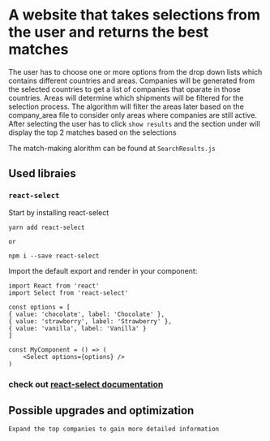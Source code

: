 # A website that takes selections from the user and returns the best matches

The user has to choose one or more options from the drop down lists which contains different countries and areas.
Companies will be generated from the selected countries to get a list of companies that oparate in those countries.
Areas will determine which shipments will be filtered for the selection process.
The algorithm will filter the areas later based on the company_area file to consider only areas where companies are still active.  
After selecting the user has to click `show results` and the section under will display the top 2 matches based on the selections

The match-making alorithm can be found at `SearchResults.js`

## Used libraies

 ### `react-select`
 Start by installing react-select

    yarn add react-select
    
    or

    npm i --save react-select

Import the default export and render in your component:

    import React from 'react'
    import Select from 'react-select'

    const options = [
    { value: 'chocolate', label: 'Chocolate' },
    { value: 'strawberry', label: 'Strawberry' },
    { value: 'vanilla', label: 'Vanilla' }
    ]

    const MyComponent = () => (
        <Select options={options} />
    )

 ### check out [react-select documentation](https://react-select.com/home)

## Possible upgrades and optimization
    Expand the top companies to gain more detailed information 